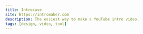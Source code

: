 ```yaml
---
title: Introcave
site: https://intromaker.com
description: The easiest way to make a YouTube intro video.
tags: [design, video, tool]
---
```

